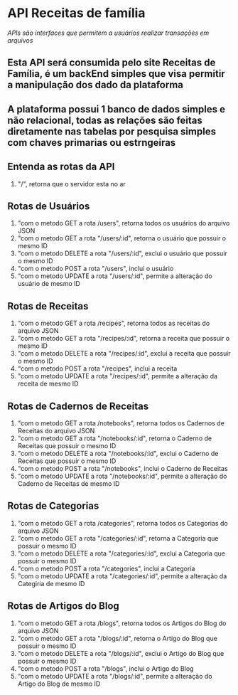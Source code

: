 # **API Receitas de família**

_APIs são interfaces que permitem a usuários realizar transações em arquivos_

## Esta API será consumida pelo site Receitas de Família, é um backEnd simples que visa permitir a manipulação dos dado da plataforma

## A plataforma possui 1 banco de dados simples e não relacional, todas as relações são feitas diretamente nas tabelas por pesquisa simples com chaves primarias ou estrngeiras

## **Entenda as rotas da API**

1. "/", retorna que o servidor esta no ar

## **Rotas de Usuários**

1. "com o metodo GET a rota /users", retorna todos os usuários do arquivo JSON
2. "com o metodo GET a rota "/users/:id", retorna o usuário que possuir o mesmo ID
3. "com o metodo DELETE a rota "/users/:id", exclui o usuário que possuir o mesmo ID
4. "com o metodo POST a rota "/users", inclui o usuário
5. "com o metodo UPDATE a rota "/users/:id", permite a alteração do usuário de mesmo ID

## **Rotas de Receitas**

1. "com o metodo GET a rota /recipes", retorna todos as receitas do arquivo JSON
2. "com o metodo GET a rota "/recipes/:id", retorna a receita que possuir o mesmo ID
3. "com o metodo DELETE a rota "/recipes/:id", exclui a receita que possuir o mesmo ID
4. "com o metodo POST a rota "/recipes", inclui a receita
5. "com o metodo UPDATE a rota "/recipes/:id", permite a alteração da receita de mesmo ID

## **Rotas de Cadernos de Receitas**

1. "com o metodo GET a rota /notebooks", retorna todos os Cadernos de Receitas do arquivo JSON
2. "com o metodo GET a rota "/notebooks/:id", retorna o Caderno de Receitas que possuir o mesmo ID
3. "com o metodo DELETE a rota "/notebooks/:id", exclui o Caderno de Receitas que possuir o mesmo ID
4. "com o metodo POST a rota "/notebooks", inclui o Caderno de Receitas
5. "com o metodo UPDATE a rota "/notebooks/:id", permite a alteração do Caderno de Receitas de mesmo ID

## **Rotas de Categorias**

1. "com o metodo GET a rota /categories", retorna todos os Categorias do arquivo JSON
2. "com o metodo GET a rota "/categories/:id", retorna a Categoria que possuir o mesmo ID
3. "com o metodo DELETE a rota "/categories/:id", exclui a Categoria que possuir o mesmo ID
4. "com o metodo POST a rota "/categories", inclui a Categoria
5. "com o metodo UPDATE a rota "/categories/:id", permite a alteração da Categiria de mesmo ID

## **Rotas de Artigos do Blog**

1. "com o metodo GET a rota /blogs", retorna todos os Artigos do Blog do arquivo JSON
2. "com o metodo GET a rota "/blogs/:id", retorna o Artigo do Blog que possuir o mesmo ID
3. "com o metodo DELETE a rota "/blogs/:id", exclui o Artigo do Blog que possuir o mesmo ID
4. "com o metodo POST a rota "/blogs", inclui o Artigo do Blog
5. "com o metodo UPDATE a rota "/blogs/:id", permite a alteração do Artigo do Blog de mesmo ID
